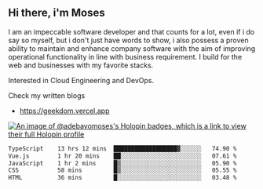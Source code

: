 ## Hi there, i'm Moses

I am an impeccable software developer and that counts for a lot, even if i do say so myself, but i don't just have words to show, i also possess a proven ability to maintain and enhance company software with the aim of improving operational functionality in line with business requirement. I build for the web and businesses with my favorite stacks.

Interested in Cloud Engineering and DevOps.

Check my written blogs
- https://geekdom.vercel.app

[![An image of @adebayomoses's Holopin badges, which is a link to view their full Holopin profile](https://holopin.me/adebayomoses)](https://holopin.io/@adebayomoses)

<!--START_SECTION:waka-->

```txt
TypeScript    13 hrs 12 mins  ██████████████████▓░░░░░░   74.90 %
Vue.js        1 hr 20 mins    ██░░░░░░░░░░░░░░░░░░░░░░░   07.61 %
JavaScript    1 hr 2 mins     █▒░░░░░░░░░░░░░░░░░░░░░░░   05.90 %
CSS           58 mins         █▒░░░░░░░░░░░░░░░░░░░░░░░   05.55 %
HTML          36 mins         █░░░░░░░░░░░░░░░░░░░░░░░░   03.48 %
```

<!--END_SECTION:waka-->

